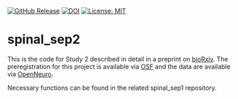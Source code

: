 [![GitHub Release](https://img.shields.io/github/v/release/eippertlab/spinal_sep2)](https://github.com/eippertlab/spinal_sep2/releases/tag/v1.0)
[![DOI](https://zenodo.org/badge/574961622.svg)](https://zenodo.org/doi/10.5281/zenodo.12658895)
[![License: MIT](https://img.shields.io/badge/License-MIT-yellow.svg)](https://opensource.org/licenses/MIT)

# spinal_sep2
This is the code for Study 2 described in detail in a preprint on [bioRxiv](https://doi.org/10.1101/2022.12.05.519148). The preregistration for this project is available via [OSF](https://osf.io/mjdha) and the data are available via [OpenNeuro](https://openneuro.org/datasets/ds004389).

Necessary functions can be found in the related spinal_sep1 repository.
